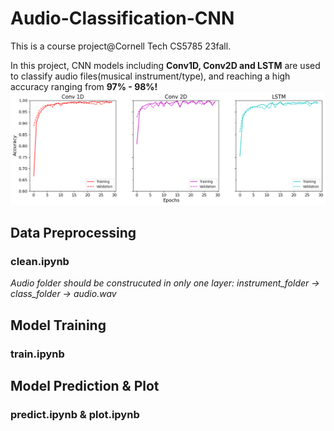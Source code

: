 # Audio-Classification-CNN
This is a course project@Cornell Tech CS5785 23fall.

In this project, CNN models including **Conv1D, Conv2D and LSTM** are used to classify audio files(musical instrument/type), and reaching a high accuracy ranging from **97% - 98%!**
![My Image](image/ThreeModels.png)
## Data Preprocessing
### clean.ipynb
*Audio folder should be construcuted in only one layer: instrument_folder -> class_folder -> audio.wav*



## Model Training
### train.ipynb

## Model Prediction & Plot
### predict.ipynb & plot.ipynb